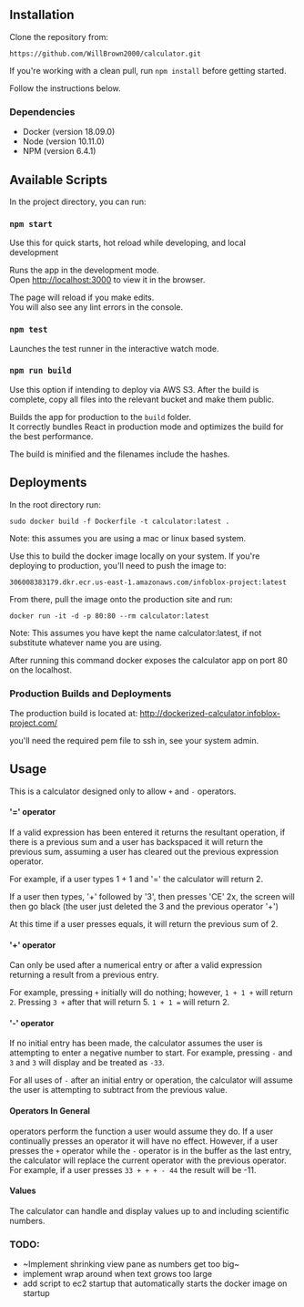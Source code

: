## Installation

Clone the repository from:

`https://github.com/WillBrown2000/calculator.git`

If you're working with a clean pull, run `npm install` before getting started.

Follow the instructions below.

### Dependencies

- Docker (version 18.09.0)
- Node (version 10.11.0)
- NPM (version 6.4.1)

## Available Scripts

In the project directory, you can run:

### `npm start`

Use this for quick starts, hot reload while developing, and local development

Runs the app in the development mode.<br>
Open [http://localhost:3000](http://localhost:3000) to view it in the browser.

The page will reload if you make edits.<br>
You will also see any lint errors in the console.

### `npm test`

Launches the test runner in the interactive watch mode.<br>

### `npm run build`

Use this option if intending to deploy via AWS S3.  After the build is complete, copy all files into the relevant bucket and make them public.

Builds the app for production to the `build` folder.<br>
It correctly bundles React in production mode and optimizes the build for the best performance.

The build is minified and the filenames include the hashes.<br>

## Deployments

In the root directory run:

`sudo docker build -f Dockerfile -t calculator:latest .`

Note: this assumes you are using a mac or linux based system.

Use this to build the docker image locally on your system.  If you're deploying to production, you'll need to push the image to:

`306008383179.dkr.ecr.us-east-1.amazonaws.com/infoblox-project:latest`

From there, pull the image onto the production site and run:

`docker run -it -d -p 80:80 --rm calculator:latest`

Note: This assumes you have kept the name calculator:latest, if not substitute whatever name you are using.

After running this command docker exposes the calculator app on port 80 on the localhost.

### Production Builds and Deployments

The production build is located at: http://dockerized-calculator.infoblox-project.com/

you'll need the required pem file to ssh in, see your system admin.

## Usage

This is a calculator designed only to allow `+` and `-` operators.

#### '=' operator

If a valid expression has been entered it returns the resultant operation, if there is a previous sum and a user has backspaced it will return the previous sum, assuming a user has cleared out the previous expression operator.

For example, if a user types 1 + 1 and '=' the calculator will return 2.

If a user then types, '+' followed by '3', then presses 'CE' 2x, the screen will then go black (the user just deleted the 3 and the previous operator '+')

At this time if a user presses equals, it will return the previous sum of 2.

#### '+' operator

Can only be used after a numerical entry or after a valid expression returning a result from a previous entry.  

For example, pressing `+` initially will do nothing; however, `1 + 1 +` will return `2`.  Pressing `3 +` after that will return 5.  `1 + 1 =` will return 2.

#### '-' operator

If no initial entry has been made, the calculator assumes the user is attempting to enter a negative number to start.  For example, pressing `-` and `3` and `3` will display and be treated as `-33`.

For all uses of `-` after an initial entry or operation, the calculator will assume the user is attempting to subtract from the previous value.

#### Operators In General

operators perform the function a user would assume they do.  If a user continually presses an operator it will have no effect.  However, if a user presses the `+` operator while the `-` operator is in the buffer as the last entry, the calculator will replace the current operator with the previous operator.  For example, if a user presses `33 + + + - 44` the result will be -11.

#### Values

The calculator can handle and display values up to and including scientific numbers.  

### TODO:

- ~Implement shrinking view pane as numbers get too big~
- implement wrap around when text grows too large
- add script to ec2 startup that automatically starts the docker image on startup

